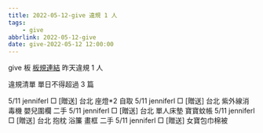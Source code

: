 ```yaml
---
title: 2022-05-12-give 違規 1 人
tags:
    - give
abbrlink: 2022-05-12-give
date: give-2022-05-12 12:00:00
---
```

give 板 [板規連結](https://www.ptt.cc/bbs/give/M.1612495900.A.C32.html)
昨天違規 1 人
<!-- more -->

違規清單
單日不得超過 3 篇

5/11 jenniferl □ [贈送] 台北 座燈*2 自取
5/11 jenniferl □ [贈送] 台北 紫外線消毒機 嬰兒圍欄 二手
5/11 jenniferl □ [贈送] 台北 單人床墊 寶寶蚊帳
5/11 jenniferl □ [贈送] 台北 抱枕 浴簾 畫框 二手
5/11 jenniferl □ [贈送] 女寶包巾棉被